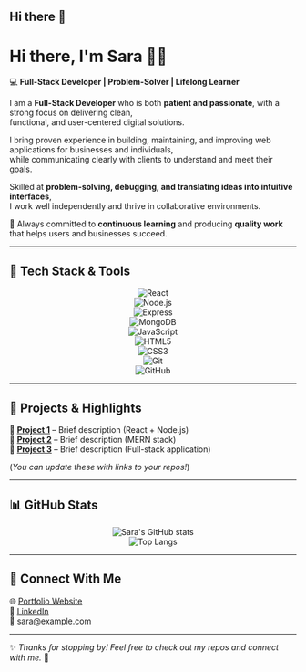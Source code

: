 ## Hi there 👋

<!--
**saradarb/saradarb** is a ✨ _special_ ✨ repository because its `README.md` (this file) appears on your GitHub profile.

Here are some ideas to get you started:

- 🔭 I’m currently working on ...
- 🌱 I’m currently learning ...
- 👯 I’m looking to collaborate on ...
- 🤔 I’m looking for help with ...
- 💬 Ask me about ...
- 📫 How to reach me: ...
- 😄 Pronouns: ...
- ⚡ Fun fact: ...
-->



# Hi there, I'm Sara 👋✨  

💻 **Full-Stack Developer | Problem-Solver | Lifelong Learner**  

I am a **Full-Stack Developer** who is both **patient and passionate**, with a strong focus on delivering clean,  
functional, and user-centered digital solutions.  

I bring proven experience in building, maintaining, and improving web applications for businesses and individuals,  
while communicating clearly with clients to understand and meet their goals.  

Skilled at **problem-solving, debugging, and translating ideas into intuitive interfaces**,  
I work well independently and thrive in collaborative environments.  

🌱 Always committed to **continuous learning** and producing **quality work** that helps users and businesses succeed.  

---

## 🚀 Tech Stack & Tools  
<div align="center">

![React](https://img.shields.io/badge/-React-61DAFB?style=for-the-badge&logo=react&logoColor=000000)  
![Node.js](https://img.shields.io/badge/-Node.js-339933?style=for-the-badge&logo=node.js&logoColor=white)  
![Express](https://img.shields.io/badge/-Express-000000?style=for-the-badge&logo=express&logoColor=white)  
![MongoDB](https://img.shields.io/badge/-MongoDB-47A248?style=for-the-badge&logo=mongodb&logoColor=white)  
![JavaScript](https://img.shields.io/badge/-JavaScript-F7DF1E?style=for-the-badge&logo=javascript&logoColor=000)  
![HTML5](https://img.shields.io/badge/-HTML5-E34F26?style=for-the-badge&logo=html5&logoColor=white)  
![CSS3](https://img.shields.io/badge/-CSS3-1572B6?style=for-the-badge&logo=css3&logoColor=white)  
![Git](https://img.shields.io/badge/-Git-F05032?style=for-the-badge&logo=git&logoColor=white)  
![GitHub](https://img.shields.io/badge/-GitHub-181717?style=for-the-badge&logo=github&logoColor=white)  

</div>

---

## 🌟 Projects & Highlights  

🔹 **[Project 1](#)** – Brief description (React + Node.js)  
🔹 **[Project 2](#)** – Brief description (MERN stack)  
🔹 **[Project 3](#)** – Brief description (Full-stack application)  

(*You can update these with links to your repos!*)  

---

## 📊 GitHub Stats  
<div align="center">

![Sara's GitHub stats](https://github-readme-stats.vercel.app/api?username=sara&show_icons=true&theme=tokyonight)  
![Top Langs](https://github-readme-stats.vercel.app/api/top-langs/?username=sara&layout=compact&theme=tokyonight)  

</div>

---

## 🤝 Connect With Me  
🌐 [Portfolio Website](#)  
💼 [LinkedIn](#)  
📧 sara@example.com  

---

✨ *Thanks for stopping by! Feel free to check out my repos and connect with me.* 🚀  
